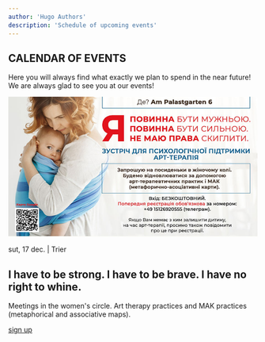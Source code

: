 ```yaml
---
author: 'Hugo Authors'
description: 'Schedule of upcoming events'
---
```


<div class='container m-auto'>
    <h2 class='text-red-600 font-bold 3xl:text-4xl text-2xl px-7 mb-4'>CALENDAR OF EVENTS</h2>
    <p class='px-7 mb-4'>Here you will always find what exactly we plan to spend in the near future!<br>
        We are always glad to see you at our events!</p>
</div>

<div class='container mx-auto my-6 px-7'>
    <!-- Left-img block 
    <div class='grid lg:grid-cols-2 grid-cols-1 border border-red-600 mb-6'>
        <div class='overflow-hidden'>
            <img src='/calendarImg/e57edb_d1e4b548b92f484f891319cd0a59236f_mv2.jpg' class='w-full object-cover  transition-transform transform hover:scale-110'>
        </div>
        <div class='text-justify my-auto p-6 '>
            <p>sun, 11 dec. | Mergener Hof e.V.</p>
            <h2 class='3xl:text-4xl text-2xl font-bold my-4 text-left'>Ukrainian evening party "Kalita"</h2>
            <p class='mb-4'>Friends, we invite you to a real Ukrainian party: - with an embroidery master class; - Ukrainian folk songs and folk humor; - delicious goodies. The hostess of the evening will be the incomparable Aunt Sonia (talented actress, Ukrainian singer - Yaryna Sonyachna).</p>
            <a href='https://docs.google.com/forms/d/e/1FAIpQLSd91BiSuBVD5w9SgOIotsghWuYbdT7v5GKyxtRgBhLVXxHy7w/viewform?usp=sharing' class='uppercase text-white bg-red-600 px-6 py-2 hover:bg-red-800'>sign up</a>
        </div>
    </div>
    -->
    <!-- right-img block -->
    <div class='grid lg:grid-cols-2 grid-cols-1 border border-red-600'>
        <div class='overflow-hidden'>
            <img src='/calendarImg/e57edb_413c5ce542e8423fad5c44330cce596b_mv2.jpg' class='w-full object-cover transition-transform transform hover:scale-110'>
        </div>
        <div class='text-justify my-auto p-6 lg:order-first'>
            <p>sut, 17 dec. | Trier</p>
            <h2 class='3xl:text-4xl text-2xl font-bold my-4 text-left'>I have to be strong. I have to be brave. I have no right to whine.</h2>
            <p class='mb-4'>Meetings in the women's circle. Art therapy practices and MAK practices (metaphorical and associative maps).</p>
            <a href='#' class='uppercase text-white bg-red-600 px-6 py-2 hover:bg-red-800'>sign up</a>
        </div>
    </div>
</div>